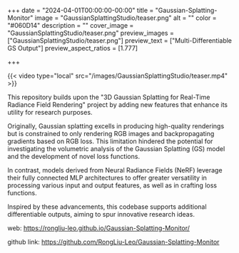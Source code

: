 +++
date = "2024-04-01T00:00:00-00:00"
title = "Gaussian-Splatting-Monitor"
image = "GaussianSplattingStudio/teaser.png"
alt = ""
color = "#060D14"
description = ""
cover_image = "GaussianSplattingStudio/teaser.png"
preview_images = ["GaussianSplattingStudio/teaser.png"]
preview_text = ["Multi-Differentiable GS Output"]
preview_aspect_ratios = [1.777]

+++

{{< video type="local" src="/images/GaussianSplattingStudio/teaser.mp4" >}}



This repository builds upon the "3D Gaussian Splatting for Real-Time Radiance Field Rendering" project by adding new features that enhance its utility for research purposes. 

Originally, Gaussian splatting excells in producing high-quality renderings but is constrained to only rendering RGB images and backpropagating gradients based on RGB loss. This limitation hindered the potential for investigating the volumetric analysis of the Gaussian Splatting (GS) model and the development of novel loss functions. 

In contrast, models derived from Neural Radiance Fields (NeRF) leverage their fully connected MLP architectures to offer greater versatility in processing various input and output features, as well as in crafting loss functions. 

Inspired by these advancements, this codebase supports additional differentiable outputs, aiming to spur innovative research ideas.




web: https://rongliu-leo.github.io/Gaussian-Splatting-Monitor/

github link:  https://github.com/RongLiu-Leo/Gaussian-Splatting-Monitor

